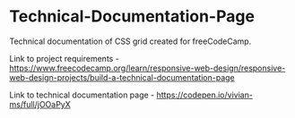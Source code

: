 # Technical-Documentation-Page

Technical documentation of CSS grid created for freeCodeCamp.

Link to project requirements - https://www.freecodecamp.org/learn/responsive-web-design/responsive-web-design-projects/build-a-technical-documentation-page

Link to technical documentation page - https://codepen.io/vivian-ms/full/jOOaPyX
